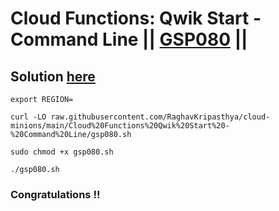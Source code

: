 # Cloud Functions: Qwik Start - Command Line || [GSP080](https://www.cloudskillsboost.google/focuses/916?parent=catalog) ||

## Solution [here]()

```
export REGION=
```
```
curl -LO raw.githubusercontent.com/RaghavKripasthya/cloud-minions/main/Cloud%20Functions%20Qwik%20Start%20-%20Command%20Line/gsp080.sh

sudo chmod +x gsp080.sh

./gsp080.sh
```

### Congratulations !!
